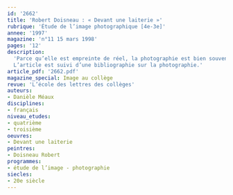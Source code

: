 ```yaml
---
id: '2662'
title: 'Robert Doisneau : « Devant une laiterie »'
rubrique: 'Étude de l’image photographique [4e-3e]'
annee: '1997'
magazine: 'n°11 15 mars 1998'
pages: '12'
description: 
  'Parce qu’elle est empreinte de réel, la photographie est bien souvent appréhendée comme un exact reflet du monde. Pourtant, le cliché modifie la scène qu’il enregistre et se révèle, pour le lecteur, espace producteur de fictions. L’étude minutieuse de « Devant une laiterie », photographie réalisée par Robert Doisneau en 1971, permettra aux élèves de mesurer tout le sens que l’image argentique est à même de générer. L’analyse conduira également à observer un certain nombre de mécanismes, dont la connaissance sera utile à l’examen d’autres photographies. Toute une séquence (4 heures environ) peut être bâtie autour de l’étude de cette vue.
  L’article est suivi d’une bibliographie sur la photographie.'
article_pdf: '2662.pdf'
magazine_special: Image au collège
revue: 'L’école des lettres des collèges'
auteurs:
- Danièle Méaux
disciplines:
- français
niveau_etudes:
- quatrième
- troisième
oeuvres:
- Devant une laiterie
peintres:
- Doisneau Robert
programmes:
- étude de l’image - photographie
siecles:
- 20e siècle
---
```

